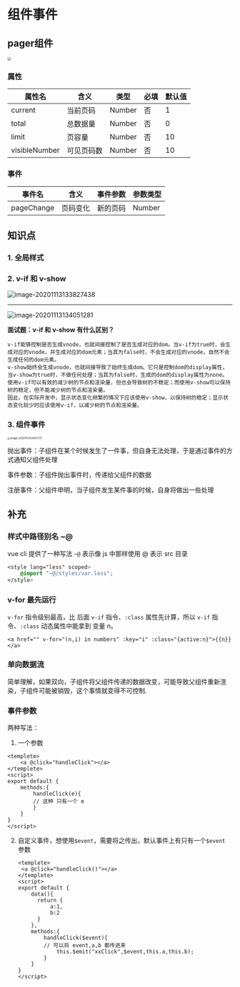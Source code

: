 # 组件事件

## pager组件

<img src="http://mdrs.yuanjin.tech/img/20201113130301.png" style="zoom:50%;" />

### 属性

| 属性名        | 含义       | 类型   | 必填 | 默认值 |
| ------------- | ---------- | ------ | ---- | ------ |
| current       | 当前页码   | Number | 否   | 1      |
| total         | 总数据量   | Number | 否   | 0      |
| limit         | 页容量     | Number | 否   | 10     |
| visibleNumber | 可见页码数 | Number | 否   | 10     |

### 事件

| 事件名     | 含义     | 事件参数 | 参数类型 |
| ---------- | -------- | -------- | -------- |
| pageChange | 页码变化 | 新的页码 | Number   |

## 知识点

### 1. **全局样式**

### 2. **v-if 和 v-show**

   ![image-20201113133827438](http://mdrs.yuanjin.tech/img/20201113133827.png)

-------

   ![image-20201113134051281](http://mdrs.yuanjin.tech/img/20201113134051.png)

   **面试题：v-if 和 v-show 有什么区别？**

   ```
   v-if能够控制是否生成vnode，也就间接控制了是否生成对应的dom。当v-if为true时，会生成对应的vnode，并生成对应的dom元素；当其为false时，不会生成对应的vnode，自然不会生成任何的dom元素。
   v-show始终会生成vnode，也就间接导致了始终生成dom。它只是控制dom的display属性，当v-show为true时，不做任何处理；当其为false时，生成的dom的display属性为none。
   使用v-if可以有效的减少树的节点和渲染量，但也会导致树的不稳定；而使用v-show可以保持树的稳定，但不能减少树的节点和渲染量。
   因此，在实际开发中，显示状态变化频繁的情况下应该使用v-show，以保持树的稳定；显示状态变化较少时应该使用v-if，以减少树的节点和渲染量。
   ```

   

### 3. **组件事件**

   <img src="http://mdrs.yuanjin.tech/img/20201113134557.png" alt="image-20201113134557175" style="zoom:40%;" />

   抛出事件：子组件在某个时候发生了一件事，但自身无法处理，于是通过事件的方式通知父组件处理

   事件参数：子组件抛出事件时，传递给父组件的数据

   注册事件：父组件申明，当子组件发生某件事的时候，自身将做出一些处理

## 补充

### 样式中路径别名 ~@

vue cli 提供了一种写法 `~@` 表示像 js 中那样使用 @ 表示 src 目录

```css
<style lang="less" scoped>
	@import "~@/styles/var.less";
</style>
```

### v-for 最先运行

`v-for` 指令级别最高，比 后面 `v-if` 指令、`:class` 属性先计算，所以 `v-if` 指令、`:class` 动态属性中能拿到 变量 n。

```vue
<a href="" v-for="(n,i) in numbers" :key="i" :class="{active:n}">{{n}}</a>
```

### 单向数据流

简单理解，如果双向，子组件将父组件传递的数据改变，可能导致父组件重新渲染，子组件可能被销毁，这个事情就变得不可控制.

### 事件参数

两种写法：

1. 一个参数

```vue
<templete>
	<a @click="handleClick"></a>
</templete>
<script>
export default {
    methods:{
        handleClick(e){
        // 这种 只有一个 e    
        }
    }
}
</script>

```

2. 自定义事件，想使用`$event`，需要将之传出，默认事件上有只有一个`$event` 参数

   ```vue
   <templete>
   	<a @click="handleClick()"></a>
   </templete>
   <script>
   export default {
       data(){
         return {
             a:1,
             b:2
         }  
       },
       methods:{
           handleClick($event){
           // 可以将 event,a,b 都传进来    
               this.$emit("xxClick",$event,this.a,this.b);
           }
       }
   }
   </script>
   ```
   
   
